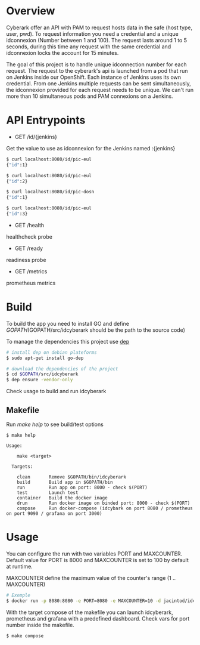 # Overview

Cyberark offer an API with PAM to request hosts data in the safe (host type, user, pwd).
To request information you need a credential and a unique idconnexion (Number between 1 and 100).
The request lasts around 1 to 5 seconds, during this time any request with the same credential and idconnexion locks the account for 15 minutes.

The goal of this project is to handle unique idconnection number for each request.
The request to the cyberark's api is launched from a pod that run on Jenkins inside our OpenShift.
Each instance of Jenkins uses its own credential.
From one Jenkins multiple requests can be sent simultaneously, the idconnexion provided for each request needs to be unique.
We can't run more than 10 simultaneous pods and PAM connexions on a Jenkins.

# API Entrypoints

- GET /id/{jenkins}

Get the value to use as idconnexion for the Jenkins named :{jenkins}

``` bash
$ curl localhost:8080/id/pic-eul
{"id":1}

$ curl localhost:8080/id/pic-eul
{"id":2}

$ curl localhost:8080/id/pic-dosn
{"id":1}

$ curl localhost:8080/id/pic-eul
{"id":3}
```

- GET /health

healthcheck probe

- GET /ready

readiness probe

- GET /metrics

prometheus metrics


# Build

To build the app you need to install GO and define $GOPATH ($GOPATH/src/idcyberark should be the path to the source code)

To manage the dependencies this project use [dep](https://github.com/golang/dep)

```bash
# install dep on debian plateforms
$ sudo apt-get install go-dep

# download the dependencies of the project
$ cd $GOPATH/src/idcyberark
$ dep ensure -vendor-only
```

Check usage to build and run idcyberark

## Makefile

Run *make help* to see build/test options

```
$ make help

Usage:

    make <target>

  Targets:

    clean       Remove $GOPATH/bin/idcyberark
    build       Build app in $GOPATH/bin
    run         Run app on port: 8000 - check $(PORT)
    test        Launch test
    container   Build the docker image
    drun        Run docker image on binded port: 8000 - check $(PORT)
    compose     Run docker-compose (idcybark on port 8080 / prometheus on port 9090 / grafana on port 3000)
```

# Usage

You can configure the run with two variables PORT and MAXCOUNTER.
Default value for PORT is 8000 and MAXCOUNTER is set to 100 by default at runtime.

MAXCOUNTER define the maximum value of the counter's range (1 .. MAXCOUNTER) 

```bash
# Exemple
$ docker run -p 8080:8080 -e PORT=8080 -e MAXCOUNTER=10 -d jacintod/idcyberark:0.0.1  
```

With the target compose of the makefile you can launch idcyberark, prometheus and grafana with a predefined dashboard.
Check vars for port number inside the makefile.
```bash
$ make compose
```